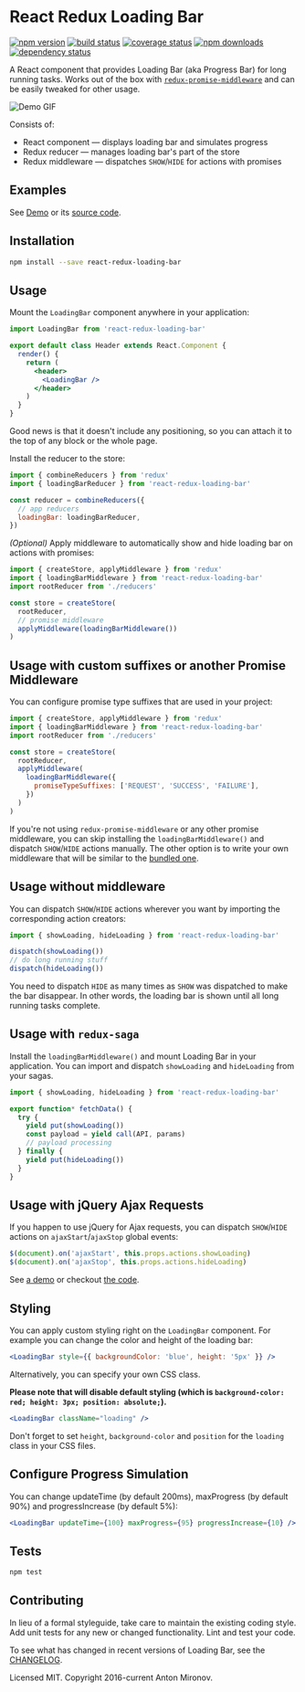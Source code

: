 # React Redux Loading Bar

[![npm version](https://img.shields.io/npm/v/react-redux-loading-bar.svg?style=flat-square)](https://www.npmjs.com/package/react-redux-loading-bar)
[![build status](https://img.shields.io/travis/mironov/react-redux-loading-bar/master.svg?style=flat-square)](https://travis-ci.org/mironov/react-redux-loading-bar)
[![coverage status](https://coveralls.io/repos/github/mironov/react-redux-loading-bar/badge.svg?branch=master)](https://coveralls.io/github/mironov/react-redux-loading-bar?branch=master)
[![npm downloads](https://img.shields.io/npm/dm/react-redux-loading-bar.svg?style=flat)](https://www.npmjs.com/package/react-redux-loading-bar)
[![dependency status](https://david-dm.org/mironov/react-redux-loading-bar.svg)](https://david-dm.org/mironov/react-redux-loading-bar)

A React component that provides Loading Bar (aka Progress Bar) for long running tasks. Works out of the box with [`redux-promise-middleware`](https://github.com/pburtchaell/redux-promise-middleware) and can be easily tweaked for other usage.

![Demo GIF](http://d.pr/i/JbwN+)

Consists of:

* React component — displays loading bar and simulates progress
* Redux reducer — manages loading bar's part of the store
* Redux middleware — dispatches `SHOW`/`HIDE` for actions with promises

## Examples

See [Demo](http://mironov.github.io/react-redux-loading-bar/) or its [source code](https://github.com/mironov/react-redux-loading-bar/tree/gh-pages/src).

## Installation

```bash
npm install --save react-redux-loading-bar
```

## Usage

Mount the `LoadingBar` component anywhere in your application:

```jsx
import LoadingBar from 'react-redux-loading-bar'

export default class Header extends React.Component {
  render() {
    return (
      <header>
        <LoadingBar />
      </header>
    )
  }
}
```

Good news is that it doesn't include any positioning, so you can attach it to the top of any block or the whole page.

Install the reducer to the store:

```jsx
import { combineReducers } from 'redux'
import { loadingBarReducer } from 'react-redux-loading-bar'

const reducer = combineReducers({
  // app reducers
  loadingBar: loadingBarReducer,
})
```

*(Optional)* Apply middleware to automatically show and hide loading bar on actions with promises:

```jsx
import { createStore, applyMiddleware } from 'redux'
import { loadingBarMiddleware } from 'react-redux-loading-bar'
import rootReducer from './reducers'

const store = createStore(
  rootReducer,
  // promise middleware
  applyMiddleware(loadingBarMiddleware())
)
```

## Usage with custom suffixes or another Promise Middleware

You can configure promise type suffixes that are used in your project:

```jsx
import { createStore, applyMiddleware } from 'redux'
import { loadingBarMiddleware } from 'react-redux-loading-bar'
import rootReducer from './reducers'

const store = createStore(
  rootReducer,
  applyMiddleware(
    loadingBarMiddleware({
      promiseTypeSuffixes: ['REQUEST', 'SUCCESS', 'FAILURE'],
    })
  )
)
```

If you're not using `redux-promise-middleware` or any other promise middleware, you can skip installing the `loadingBarMiddleware()` and dispatch `SHOW`/`HIDE` actions manually. The other option is to write your own middleware that will be similar to the [bundled one](https://github.com/mironov/react-redux-loading-bar/blob/master/src/loading_bar_middleware.js).

## Usage without middleware

You can dispatch `SHOW`/`HIDE` actions wherever you want by importing the corresponding action creators:

```jsx
import { showLoading, hideLoading } from 'react-redux-loading-bar'

dispatch(showLoading())
// do long running stuff
dispatch(hideLoading())
```

You need to dispatch `HIDE` as many times as `SHOW` was dispatched to make the bar disappear. In other words, the loading bar is shown until all long running tasks complete.

## Usage with `redux-saga`

Install the `loadingBarMiddleware()` and mount Loading Bar in your application.
You can import and dispatch `showLoading` and `hideLoading` from your sagas.

```jsx
import { showLoading, hideLoading } from 'react-redux-loading-bar'

export function* fetchData() {
  try {
    yield put(showLoading())
    const payload = yield call(API, params)
    // payload processing
  } finally {
    yield put(hideLoading())
  }
}
```

## Usage with jQuery Ajax Requests

If you happen to use jQuery for Ajax requests, you can dispatch `SHOW`/`HIDE` actions on `ajaxStart`/`ajaxStop` global events:

```jsx
$(document).on('ajaxStart', this.props.actions.showLoading)
$(document).on('ajaxStop', this.props.actions.hideLoading)
```

See [a demo](http://mironov.github.io/react-redux-loading-bar/?ajax) or checkout [the code](https://github.com/mironov/react-redux-loading-bar/blob/gh-pages/src/demo_ajax.js).

## Styling

You can apply custom styling right on the `LoadingBar` component. For example you can change the color and height of the loading bar:

```jsx
<LoadingBar style={{ backgroundColor: 'blue', height: '5px' }} />
```

Alternatively, you can specify your own CSS class.

**Please note that will disable default styling (which is `background-color: red; height: 3px; position: absolute;`).**

```jsx
<LoadingBar className="loading" />
```

Don't forget to set `height`, `background-color` and `position` for the `loading` class in your CSS files.

## Configure Progress Simulation

You can change updateTime (by default 200ms), maxProgress (by default 90%) and progressIncrease (by default 5%):

```jsx
<LoadingBar updateTime={100} maxProgress={95} progressIncrease={10} />
```

## Tests

```bash
npm test
```

## Contributing

In lieu of a formal styleguide, take care to maintain the existing coding style.
Add unit tests for any new or changed functionality. Lint and test your code.

To see what has changed in recent versions of Loading Bar, see the [CHANGELOG](https://github.com/mironov/react-redux-loading-bar/blob/master/CHANGELOG.md).

Licensed MIT. Copyright 2016-current Anton Mironov.
